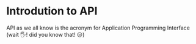 # Introdution to API

API as we all know is the acronym for Application Programming Interface (wait 🖐! did you know that! 😒)
